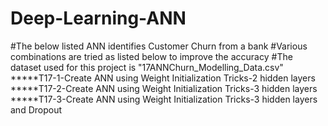 # Deep-Learning-ANN
#The below listed ANN identifies Customer Churn from a bank
#Various combinations are tried as listed below to improve the accuracy
#The dataset used for this project is "17ANNChurn_Modelling_Data.csv"
*****T17-1-Create ANN using Weight Initialization Tricks-2 hidden layers
*****T17-2-Create ANN using Weight Initialization Tricks-3 hidden layers
*****T17-3-Create ANN using Weight Initialization Tricks-3 hidden layers and Dropout
